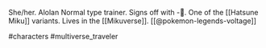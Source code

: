 She/her. Alolan Normal type trainer. Signs off with -🎵. One of the [[Hatsune Miku]] variants. Lives in the [[Mikuverse]]. [[@pokemon-legends-voltage]]

#characters #multiverse_traveler 